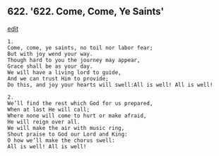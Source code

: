
## 622.  '622. Come, Come, Ye Saints'
[edit](https://docs.google.com/document/d/1%2DizfCbKx63cCpLAoJp1g5qZuHHbf%2DO0W/edit?mode=html)






    1.
    Come, come, ye saints, no toil nor labor fear;
    But with joy wend your way.
    Though hard to you the journey may appear,
    Grace shall be as your day.
    We will have a living lord to guide,
    And we can trust Him to provide;
    Do this, and joy your hearts will swell:All is well! All is well!

    2.
    We’ll find the rest which God for us prepared,
    When at last He will call;
    Where none will come to hurt or make afraid,
    He will reign over all.
    We will make the air with music ring,
    Shout praise to God our Lord and King:
    O how we’ll make the chorus swell:
    All is well! All is well!
